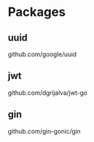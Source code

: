 # Packages


## uuid
github.com/google/uuid

## jwt
github.com/dgrijalva/jwt-go

## gin
github.com/gin-gonic/gin